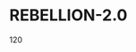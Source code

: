 # REBELLION-2.0                                                                                                          

120
